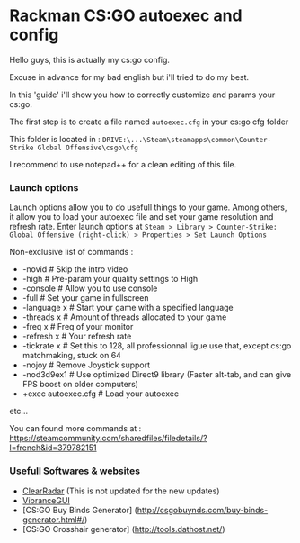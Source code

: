 # Rackman CS:GO autoexec and config

Hello guys, this is actually my cs:go config.

Excuse in advance for my bad english but i'll tried to do my best.

In this 'guide' i'll show you how to correctly customize and params your cs:go.


The first step is to create a file named `autoexec.cfg` in your cs:go cfg folder

This folder is located in : `DRIVE:\...\Steam\steamapps\common\Counter-Strike Global Offensive\csgo\cfg`


I recommend to use notepad++ for a clean editing of this file.


### Launch options

Launch options allow you to do usefull things to your game.
Among others, it allow you to load your autoexec file and set your game resolution and refresh rate.
Enter launch options at `Steam > Library > Counter-Strike: Global Offensive (right-click) > Properties > Set Launch Options`

Non-exclusive list of commands :

+ -novid # Skip the intro video
+ -high # Pre-param your quality settings to High
+ -console # Allow you to use console
+ -full # Set your game in fullscreen
+ -language x # Start your game with a specified language
+ -threads x # Amount of threads allocated to your game
+ -freq x # Freq of your monitor
+ -refresh x # Your refresh rate
+ -tickrate x # Set this to 128, all professionnal ligue use that, except cs:go matchmaking, stuck on 64
+ -nojoy # Remove Joystick support
+ -nod3d9ex1 # Use optimized Direct9 library (Faster alt-tab, and can give FPS boost on older computers)
+ +exec autoexec.cfg # Load your autoexec

etc...

You can found more commands at : https://steamcommunity.com/sharedfiles/filedetails/?l=french&id=379782151

### Usefull Softwares & websites

+ [ClearRadar](http://www.csmeta.com/clearradar/) (This is not updated for the new updates)
+ [VibranceGUI](http://vibrancegui.com/)
+ [CS:GO Buy Binds Generator] (http://csgobuynds.com/buy-binds-generator.html#/)
+ [CS:GO Crosshair generator] (http://tools.dathost.net/)